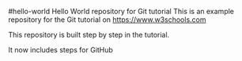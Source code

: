 #hello-world
Hello World repository  for Git tutorial
This is an example repository for the Git tutorial on https://www.w3schools.com

This repository is built step by step in the tutorial.

It now includes steps for GitHub
